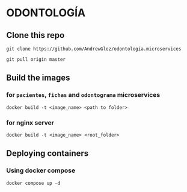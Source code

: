 # ODONTOLOGÍA

## Clone this repo
```git clone https://github.com/AndrewGlez/odontologia.microservices```

```git pull origin master```

## Build the images
### for `pacientes`, `fichas` and `odontograma` microservices
```docker build -t <image_name> <path to folder>```

### for nginx server
```docker build -t <image_name> <root_folder>```

## Deploying containers
### Using docker compose
```docker compose up -d```
